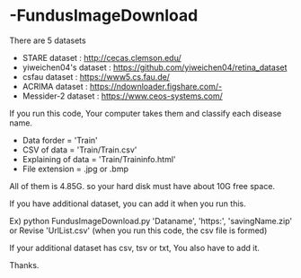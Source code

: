 # -FundusImageDownload

There are 5 datasets
 - STARE dataset : http://cecas.clemson.edu/
 - yiweichen04's dataset : https://github.com/yiweichen04/retina_dataset
 - csfau dataset : https://www5.cs.fau.de/
 - ACRIMA dataset : https://ndownloader.figshare.com/-
 - Messider-2 dataset : https://www.ceos-systems.com/

If you run this code, Your computer takes them and classify each disease name.
 - Data forder = 'Train'
 - CSV of data = 'Train/Train.csv'
 - Explaining of data = 'Train/Traininfo.html'
 - File extension = .jpg or .bmp


All of them is 4.85G. so your hard disk must have about 10G free space.

If you have additional dataset, you can add it when you run this.

 Ex) python FundusImageDownload.py 'Dataname', 'https:', 'savingName.zip'
or Revise 'UrlList.csv'
(when you run this code, the csv file is formed)

If your additional dataset has csv, tsv or txt, You also have to add it.

Thanks.

